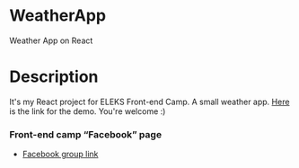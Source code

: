 # WeatherApp
Weather App on React
# Description
It's my React project for ELEKS Front-end Camp. A small weather app.
[Here](https://pacific-caverns-59047.herokuapp.com/) is the link for the demo. You're welcome :)
### Front-end camp “Facebook” page
* [Facebook group link](https://www.facebook.com/groups/270300106928894/)
